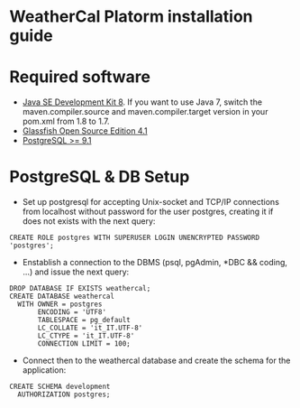 WeatherCal Platorm installation guide
=======

# Required software
* [Java SE Development Kit 8](http://www.oracle.com/technetwork/java/javase/downloads/jdk8-downloads-2133151.html). If you want to use Java 7, switch the maven.compiler.source and maven.compiler.target version in your pom.xml from 1.8 to 1.7.
* [Glassfish Open Source Edition 4.1](https://glassfish.java.net/download.html)
* [PostgreSQL >= 9.1](http://www.postgresql.org/download/)


# PostgreSQL & DB Setup
* Set up postgresql for accepting Unix-socket and TCP/IP connections from localhost without password for the user postgres, creating it if does not exists with the next query:

```
CREATE ROLE postgres WITH SUPERUSER LOGIN UNENCRYPTED PASSWORD 'postgres';
```
* Enstablish a connection to the DBMS (psql, pgAdmin, *DBC && coding, ...) and issue the next query:

```
DROP DATABASE IF EXISTS weathercal;
CREATE DATABASE weathercal
  WITH OWNER = postgres
       ENCODING = 'UTF8'
       TABLESPACE = pg_default
       LC_COLLATE = 'it_IT.UTF-8'
       LC_CTYPE = 'it_IT.UTF-8'
       CONNECTION LIMIT = 100;
```
* Connect then to the weathercal database and create the schema for the application:

```
CREATE SCHEMA development
  AUTHORIZATION postgres;

```
